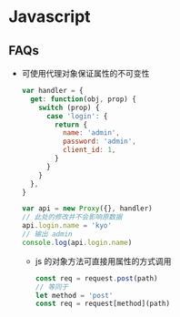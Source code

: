 # Javascript

## FAQs
* 可使用代理对象保证属性的不可变性
    
    ```js
    var handler = {
      get: function(obj, prop) {
        switch (prop) {
          case 'login': {
            return {
              name: 'admin',
              password: 'admin',
              client_id: 1,
            }
          }
        }
      },
    }
    
    var api = new Proxy({}, handler)
    // 此处的修改并不会影响原数据
    api.login.name = 'kyo'
    // 输出 admin
    console.log(api.login.name)

    ```
    
    * js 的对象方法可直接用属性的方式调用

        ```js
        const req = request.post(path)
        // 等同于
        let method = 'post'
        const req = request[method](path)
        ```